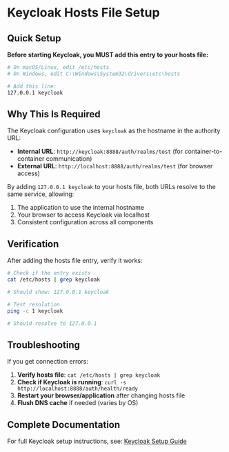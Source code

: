 # Keycloak Hosts File Setup

## Quick Setup

**Before starting Keycloak, you MUST add this entry to your hosts file:**

```bash
# On macOS/Linux, edit /etc/hosts
# On Windows, edit C:\Windows\System32\drivers\etc\hosts

# Add this line:
127.0.0.1 keycloak
```

## Why This Is Required

The Keycloak configuration uses `keycloak` as the hostname in the authority URL:
- **Internal URL**: `http://keycloak:8888/auth/realms/test` (for container-to-container communication)
- **External URL**: `http://localhost:8888/auth/realms/test` (for browser access)

By adding `127.0.0.1 keycloak` to your hosts file, both URLs resolve to the same service, allowing:
1. The application to use the internal hostname
2. Your browser to access Keycloak via localhost
3. Consistent configuration across all components

## Verification

After adding the hosts file entry, verify it works:

```bash
# Check if the entry exists
cat /etc/hosts | grep keycloak

# Should show: 127.0.0.1 keycloak

# Test resolution
ping -c 1 keycloak

# Should resolve to 127.0.0.1
```

## Troubleshooting

If you get connection errors:
1. **Verify hosts file**: `cat /etc/hosts | grep keycloak`
2. **Check if Keycloak is running**: `curl -s http://localhost:8888/auth/health/ready`
3. **Restart your browser/application** after changing hosts file
4. **Flush DNS cache** if needed (varies by OS)

## Complete Documentation

For full Keycloak setup instructions, see: [Keycloak Setup Guide](../structures-auth/oidc-docs/README_KEYCLOAK_SETUP.md)
